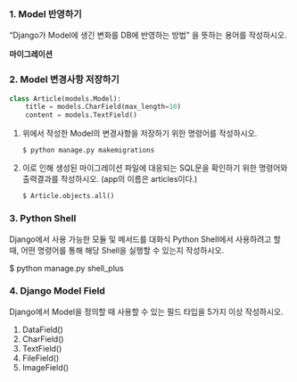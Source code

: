 ### 1. Model 반영하기
“Django가 Model에 생긴 변화를 DB에 반영하는 방법” 을 뜻하는 용어를 작성하시오.

**마이그레이션**


### 2. Model 변경사항 저장하기
```python
class Article(models.Model):
    title = models.CharField(max_length=10)
    content = models.TextField()
```

1. 위에서 작성한 Model의 변경사항을 저장하기 위한 명령어를 작성하시오.

    `$ python manage.py makemigrations`

2. 이로 인해 생성된 마이그레이션 파일에 대응되는 SQL문을 확인하기 위한 명령어와
출력결과를 작성하시오. (app의 이름은 articles이다.)

    `$ Article.objects.all()`


### 3. Python Shell
Django에서 사용 가능한 모듈 및 메서드를 대화식 Python Shell에서 사용하려고 할 때,
어떤 명령어를 통해 해당 Shell을 실행할 수 있는지 작성하시오.

$ python manage.py shell_plus


### 4. Django Model Field
Django에서 Model을 정의할 때 사용할 수 있는 필드 타입을 5가지 이상 작성하시오.

1. DataField()
2. CharField()
3. TextField()
4. FileField()
5. ImageField()